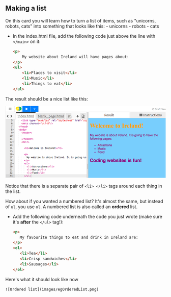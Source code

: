 ## Making a list

On this card you will learn how to turn a list of items, such as "unicorns, robots, cats" into something that looks like this:
    - unicorns
    - robots
    - cats 
  
- In the index.html file, add the following code just above the line with `</main>` on it:

    ```html
    <p>
        My website about Ireland will have pages about:
    </p>
    <ul>
        <li>Places to visit</li>
        <li>Music</li>
        <li>Things to eat</li>
    </ul>
    ```

 The result should be a nice list like this: 

  ![Unordered list](images/egUnorderedList.png)

 Notice that there is a separate pair of `<li> </li>` tags around each thing in the list. 


How about if you wanted a numbered list? It's almost the same, but instead of `ul`, you use `ol`. A numbered list is also called an **ordered** list. 

- Add the following code underneath the code you just wrote \(make sure it's **after** the `</ul>` tag!\):
   ```html
   <p>
      My favourite things to eat and drink in Ireland are:
   </p>
   <ol>
      <li>Tea</li>
      <li>Crisp sandwiches</li>
      <li>Sausages</li>
   </ol>
   ```
Here's what it should look like now 

    ![Ordered list](images/egOrderedList.png)



